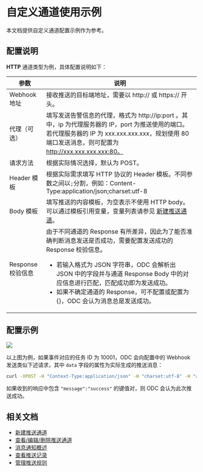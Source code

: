 # 自定义通道使用示例

本文档提供自定义通道配置示例作为参考。

## 配置说明

**HTTP** 通道类型为例，具体配置说明如下：

| 参数 | 说明 |
| ------ | ------ |
| Webhook 地址 | 接收推送的目标端地址，需要以 http:// 或 https:// 开头。 |
| 代理（可选） | 填写发送告警信息的代理，格式为 http://ip:port 。其中，ip 为代理服务器的 IP，port 为推送使用的端口。 若代理服务器的 IP 为 xxx.xxx.xxx.xxx，规划使用 80 端口发送消息，则可配置为 http://xxx.xxx.xxx.xxx:80。 |
| 请求方法 | 根据实际情况选择，默认为 POST。 |
| Header 模板 | 根据实际需求填写 HTTP 协议的 Header 模板。不同参数之间以`;`分割，例如：Content-Type:application/json;charset:utf-8|
| Body 模板 | 填写推送的内容模板，为空表示不使用 HTTP body。可以通过模板引用变量，变量列表请参见 [新建推送通道](100.create-notification-channel.md)。 |
| Response 校验信息 | 由于不同通道的 Response 有所差异，因此为了能否准确判断消息发送是否成功，需要配置发送成功的 Response 校验信息。<ul><li>若输入格式为 JSON 字符串，ODC 会解析出 JSON 中的字段并与通道 Response Body 中的对应信息进行匹配，匹配成功即为发送成功。</li><li>如果不确定通道的 Response，可不配置或配置为 {}，ODC 会认为消息总是发送成功。</li></ul> |

## 配置示例

<img src="https://obbusiness-private.oss-cn-shanghai.aliyuncs.com/doc/img/odc/431/950.notification-management/300.custom-notification-channel/1.png">

以上图为例，如果事件对应的任务 ID 为 10001，ODC 会向配置中的 Webhook 发送类似下述请求，其中 `data` 字段的属性为实际生成的推送消息：

```bash
curl -XPOST -H "Context-Type:application/json" -H "charset:utf-8" -H "appkey:xxxxxx" http://xxx.xxx.xxx.xxx:80 -d '{"jsonrpc":"2.0","params":{"output":"extend"},"auth":"*******","data":"...","task_id":"10001"}'
```

如果收到的响应中包含 `"message":"success"` 的键值对，则 ODC 会认为此次推送成功。

## 相关文档

<p class="relate-doc"/>

* [新建推送通道](100.create-notification-channel.md)
* [查看/编辑/删除推送通道](200.view-edit-delete-notification-channel.md)
* [消息通知概述](../100.overview.md)
* [查看推送记录](../200.notification-history.md)
* [管理推送规则](../400.manage-notification-rules.md)